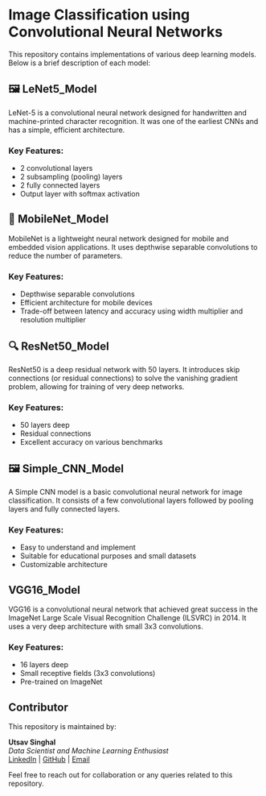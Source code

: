 # Image Classification using Convolutional Neural Networks

This repository contains implementations of various deep learning models. Below is a brief description of each model:

## 🖼️ LeNet5_Model
LeNet-5 is a convolutional neural network designed for handwritten and machine-printed character recognition. It was one of the earliest CNNs and has a simple, efficient architecture.

### Key Features:
- 2 convolutional layers
- 2 subsampling (pooling) layers
- 2 fully connected layers
- Output layer with softmax activation

## 📱 MobileNet_Model
MobileNet is a lightweight neural network designed for mobile and embedded vision applications. It uses depthwise separable convolutions to reduce the number of parameters.

### Key Features:
- Depthwise separable convolutions
- Efficient architecture for mobile devices
- Trade-off between latency and accuracy using width multiplier and resolution multiplier

## 🔍 ResNet50_Model
ResNet50 is a deep residual network with 50 layers. It introduces skip connections (or residual connections) to solve the vanishing gradient problem, allowing for training of very deep networks.

### Key Features:
- 50 layers deep
- Residual connections
- Excellent accuracy on various benchmarks

## 🖼️ Simple_CNN_Model
A Simple CNN model is a basic convolutional neural network for image classification. It consists of a few convolutional layers followed by pooling layers and fully connected layers.

### Key Features:
- Easy to understand and implement
- Suitable for educational purposes and small datasets
- Customizable architecture

## VGG16_Model
VGG16 is a convolutional neural network that achieved great success in the ImageNet Large Scale Visual Recognition Challenge (ILSVRC) in 2014. It uses a very deep architecture with small 3x3 convolutions.

### Key Features:
- 16 layers deep
- Small receptive fields (3x3 convolutions)
- Pre-trained on ImageNet

## Contributor
This repository is maintained by:

**Utsav Singhal**  
*Data Scientist and Machine Learning Enthusiast*  
[LinkedIn](https://www.linkedin.com/in/utsavsinghal2604/) | [GitHub](https://github.com/UTSAVS26) | [Email](mailto:utsavsinghal26@gmail.com)

Feel free to reach out for collaboration or any queries related to this repository.